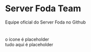# Server Foda Team
Equipe oficial do Server Foda no Github
#
o ícone é placeholder
<br>
tudo aqui é placeholder
